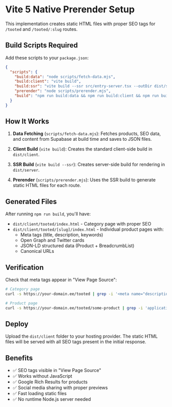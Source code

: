 # Vite 5 Native Prerender Setup

This implementation creates static HTML files with proper SEO tags for `/tooted` and `/tooted/:slug` routes.

## Build Scripts Required

Add these scripts to your `package.json`:

```json
{
  "scripts": {
    "build:data": "node scripts/fetch-data.mjs",
    "build:client": "vite build",
    "build:ssr": "vite build --ssr src/entry-server.tsx --outDir dist/server",
    "prerender": "node scripts/prerender.mjs",
    "build": "npm run build:data && npm run build:client && npm run build:ssr && npm run prerender"
  }
}
```

## How It Works

1. **Data Fetching** (`scripts/fetch-data.mjs`): Fetches products, SEO data, and content from Supabase at build time and saves to JSON files.

2. **Client Build** (`vite build`): Creates the standard client-side build in `dist/client`.

3. **SSR Build** (`vite build --ssr`): Creates server-side build for rendering in `dist/server`.

4. **Prerender** (`scripts/prerender.mjs`): Uses the SSR build to generate static HTML files for each route.

## Generated Files

After running `npm run build`, you'll have:

- `dist/client/tooted/index.html` - Category page with proper SEO
- `dist/client/tooted/[slug]/index.html` - Individual product pages with:
  - Meta tags (title, description, keywords)
  - Open Graph and Twitter cards
  - JSON-LD structured data (Product + BreadcrumbList)
  - Canonical URLs

## Verification

Check that meta tags appear in "View Page Source":

```bash
# Category page
curl -s https://your-domain.ee/tooted | grep -i '<meta name="description"'

# Product page 
curl -s https://your-domain.ee/tooted/some-product | grep -i 'application/ld\\+json'
```

## Deploy

Upload the `dist/client` folder to your hosting provider. The static HTML files will be served with all SEO tags present in the initial response.

## Benefits

- ✅ SEO tags visible in "View Page Source"  
- ✅ Works without JavaScript
- ✅ Google Rich Results for products
- ✅ Social media sharing with proper previews
- ✅ Fast loading static files
- ✅ No runtime Node.js server needed